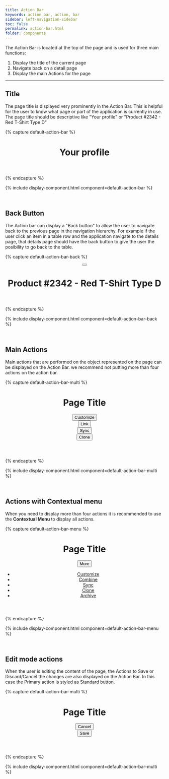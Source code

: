 ```yaml
---
title: Action Bar
keywords: action bar, action, bar
sidebar: left-navigation-sidebar
toc: false
permalink: action-bar.html
folder: components
---
```

The Action Bar is located at the top of the page and is used for three main functions:
1. Display the title of the current page
2. Navigate back on a detail page
3. Display the main Actions for the page

<hr>

## Title

The page title is displayed very prominently in the Action Bar. This is helpful for the user to know what page or part of the application is currently in use. The page title should be descriptive like "Your profile" or "Product #2342 - Red T-Shirt Type D"

{% capture default-action-bar %}
<header class="fd-action-bar">
    <h1 class="fd-action-bar__title">
        Your profile
    </h1>
</header>
{% endcapture %}

{% include display-component.html component=default-action-bar %}

<br/>

## Back Button

The Action bar can display a "Back button" to allow the user to navigate back to the previous page in the navigation hierarchy. For example if the user click an item in a table row and the application navigate to the details page, that details page should have the back button to give the user the posibility to go back to the table.

{% capture default-action-bar-back %}
<header class="fd-action-bar">
    <div class="fd-action-bar__navigation">
        <button class="fd-button fd-button--text fd-button--icon fd-button--large" aria-label="Back">
            <span class="fd-icon fd-icon--backarrow fd-icon--large" role="presentation"></span>
        </button>
    </div>
    <h1 class="fd-action-bar__title">
        Product #2342 - Red T-Shirt Type D
    </h1>
</header>
{% endcapture %}

{% include display-component.html component=default-action-bar-back %}

<br/>

## Main Actions

Main actions that are performed on the object represented on the page can be displayed on the Action Bar. we recommend not putting more than four actions on the action bar.

{% capture default-action-bar-multi %}
<header class="fd-action-bar">
    <h1 class="fd-action-bar__title">
        Page Title
    </h1>
    <div class="fd-action-bar__actions">
        <div class="fd-action-bar__action-item">
            <button class="fd-button fd-button--text fd-button--action-bar">
                <span class="fd-icon fd-icon--edit fd-icon--medium" role="presentation"></span>
                Customize
            </button>
        </div>
        <div class="fd-action-bar__action-item">
            <button class="fd-button fd-button--text fd-button--action-bar">
                <span class="fd-icon fd-icon--link fd-icon--medium" role="presentation"></span>
                Link
            </button>
        </div>
        <div class="fd-action-bar__action-item">
            <button class="fd-button fd-button--text fd-button--action-bar">
                <span class="fd-icon fd-icon--sync fd-icon--medium" role="presentation"></span>
                Sync
            </button>
        </div>
        <div class="fd-action-bar__action-item">
            <button class="fd-button fd-button--text fd-button--action-bar">
                <span class="fd-icon fd-icon--clone fd-icon--medium" role="presentation"></span>
                Clone
            </button>
        </div>
    </div>
</header>
{% endcapture %}

{% include display-component.html component=default-action-bar-multi %}

<br/>

## Actions with Contextual menu

When you need to display more than four actions it is recommended to use the **Contextual Menu** to display all actions.

{% capture default-action-bar-menu %}
<header class="fd-action-bar">
    <h1 class="fd-action-bar__title">
        Page Title
    </h1>
    <div class="fd-action-bar__actions">
        <div class="fd-action-bar__action-item">
            <div class="fd-dropdown">
                <button class="fd-button fd-button--text fd-button--action-bar" aria-controls="3ewpS611" aria-haspopup="true" aria-expanded="false" aria-label="More">
                    <span class="fd-icon fd-icon--more fd-icon--medium" role="presentation"></span>
                    More
                </button>
                <ul class="fd-dropdown__menu fd-contextual-menu" aria-hidden="true" id="3ewpS611">
                    <li><a href="#" class="fd-dropdown__item">Customize</a></li>
                    <li><a href="#" class="fd-dropdown__item">Combine</a></li>
                    <li><a href="#" class="fd-dropdown__item">Sync</a></li>
                    <li><a href="#" class="fd-dropdown__item">Clone</a></li>
                    <li><a href="#" class="fd-dropdown__item">Archive</a></li>
                </ul>
            </div>
        </div>
    </div>
</header>
{% endcapture %}

{% include display-component.html component=default-action-bar-menu %}

<br/>

## Edit mode actions

When the user is editing the content of the page, the Actions to Save or Discard/Cancel the changes are also displayed on the Action Bar. In this case the Primary action is styled as Standard button.

{% capture default-action-bar-multi %}
<header class="fd-action-bar">
    <h1 class="fd-action-bar__title">
        Page Title
    </h1>
    <div class="fd-action-bar__actions">
        <div class="fd-action-bar__action-item">
            <button class="fd-button fd-button--text fd-button--action-bar">
                <span class="fd-icon fd-icon--close fd-icon--medium" role="presentation"></span>
                Cancel
            </button>
        </div>
        <div class="fd-action-bar__action-item">
            <button class="fd-button fd-button--action-bar">
                <span class="fd-icon fd-icon--checked fd-icon--medium" role="presentation"></span>
                Save
            </button>
        </div>
    </div>
</header>
{% endcapture %}

{% include display-component.html component=default-action-bar-multi %}
